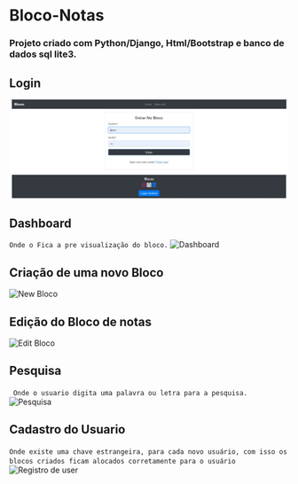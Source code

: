 # Bloco-Notas
### Projeto criado com Python/Django, Html/Bootstrap e banco de dados sql lite3.
## Login
![Login](./conteudo/static/img/Capture1.JPG)
## Dashboard
``` Onde o Fica a pre visualização do bloco. ```
![Dashboard](./conteudo/static/img/Capture2.PNG)
## Criação de uma novo Bloco
![New Bloco](./conteudo/static/img/Capture3.PNG)
## Edição do Bloco de notas
![Edit Bloco](./conteudo/static/img/Capture4.PNG)
## Pesquisa
```  Onde o usuario digita uma palavra ou letra para a pesquisa. ```
![Pesquisa](./conteudo/static/img/Capture5.PNG)
## Cadastro do Usuario
``` Onde existe uma chave estrangeira, para cada novo usuário, com isso os blocos criados ficam alocados corretamente para o usuário ```
![Registro de user](./conteudo/static/img/Capture6.PNG)
 
